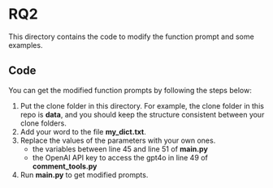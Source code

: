 # RQ2
This directory contains the code to modify the function prompt and some examples.

## Code
You can get the modified function prompts by following the steps below:

1. Put the clone folder in this directory. For example, the clone folder in this repo is **data**, and you should keep the structure consistent between your clone folders.
2. Add your word to the file **my_dict.txt**.
3. Replace the values of the parameters with your own ones.
    - the variables between line 45 and line 51 of **main.py**
    - the OpenAI API key to access the gpt4o in line 49 of  **comment_tools.py**
4. Run **main.py** to get modified prompts.
